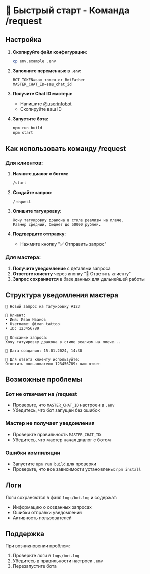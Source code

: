 # 🚀 Быстрый старт - Команда /request

## Настройка

1. **Скопируйте файл конфигурации:**
   ```bash
   cp env.example .env
   ```

2. **Заполните переменные в `.env`:**
   ```env
   BOT_TOKEN=ваш_токен_от_BotFather
   MASTER_CHAT_ID=ваш_chat_id
   ```

3. **Получите Chat ID мастера:**
   - Напишите [@userinfobot](https://t.me/userinfobot)
   - Скопируйте ваш ID

4. **Запустите бота:**
   ```bash
   npm run build
   npm start
   ```

## Как использовать команду /request

### Для клиентов:

1. **Начните диалог с ботом:**
   ```
   /start
   ```

2. **Создайте запрос:**
   ```
   /request
   ```

3. **Опишите татуировку:**
   ```
   Хочу татуировку дракона в стиле реализм на плече. 
   Размер средний, бюджет до 50000 рублей.
   ```

4. **Подтвердите отправку:**
   - Нажмите кнопку "✅ Отправить запрос"

### Для мастера:

1. **Получите уведомление** с деталями запроса
2. **Ответьте клиенту** через кнопку "💬 Ответить клиенту"
3. **Запрос сохраняется** в базе данных для дальнейшей работы

## Структура уведомления мастера

```
🎨 Новый запрос на татуировку #123

👤 Клиент:
• Имя: Иван Иванов
• Username: @ivan_tattoo
• ID: 123456789

📝 Описание запроса:
Хочу татуировку дракона в стиле реализм на плече...

📅 Дата создания: 15.01.2024, 14:30

💬 Для ответа клиенту используйте:
Ответить пользователю 123456789: ваш ответ
```

## Возможные проблемы

### Бот не отвечает на /request
- Проверьте, что `MASTER_CHAT_ID` настроен в `.env`
- Убедитесь, что бот запущен без ошибок

### Мастер не получает уведомления
- Проверьте правильность `MASTER_CHAT_ID`
- Убедитесь, что мастер начал диалог с ботом

### Ошибки компиляции
- Запустите `npm run build` для проверки
- Проверьте, что все зависимости установлены: `npm install`

## Логи

Логи сохраняются в файл `logs/bot.log` и содержат:
- Информацию о созданных запросах
- Ошибки отправки уведомлений
- Активность пользователей

## Поддержка

При возникновении проблем:
1. Проверьте логи в `logs/bot.log`
2. Убедитесь в правильности настроек `.env`
3. Перезапустите бота
